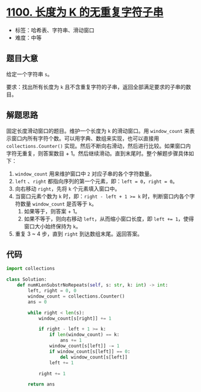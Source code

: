 # [1100. 长度为 K 的无重复字符子串](https://leetcode-cn.com/problems/find-k-length-substrings-with-no-repeated-characters/)

- 标签：哈希表、字符串、滑动窗口
- 难度：中等

## 题目大意

给定一个字符串 `s`。

要求：找出所有长度为 `k` 且不含重复字符的子串，返回全部满足要求的子串的数目。

## 解题思路

固定长度滑动窗口的题目。维护一个长度为 `k` 的滑动窗口。用 `window_count` 来表示窗口内所有字符个数。可以用字典、数组来实现，也可以直接用 `collections.Counter()` 实现。然后不断向右滑动，然后进行比较。如果窗口内字符无重复，则答案数目 + 1。然后继续滑动。直到末尾时。整个解题步骤具体如下：

1. `window_count` 用来维护窗口中 `2` 对应子串的各个字符数量。
2. `left` 、`right` 都指向序列的第一个元素，即：`left = 0`，`right = 0`。
3. 向右移动 `right`，先将 `k` 个元素填入窗口中。
4. 当窗口元素个数为 `k` 时，即：`right - left + 1 >= k` 时，判断窗口内各个字符数量 `window_count` 是否等于 `k`。
   1. 如果等于，则答案 + 1。
   2. 如果不等于，则向右移动 `left`，从而缩小窗口长度，即 `left += 1`，使得窗口大小始终保持为 `k`。
5. 重复 3 ~ 4 步，直到 `right` 到达数组末尾。返回答案。

## 代码

```Python
import collections

class Solution:
    def numKLenSubstrNoRepeats(self, s: str, k: int) -> int:
        left, right = 0, 0
        window_count = collections.Counter()
        ans = 0

        while right < len(s):
            window_count[s[right]] += 1

            if right - left + 1 >= k:
                if len(window_count) == k:
                    ans += 1
                window_count[s[left]] -= 1
                if window_count[s[left]] == 0:
                    del window_count[s[left]]
                left += 1

            right += 1

        return ans
```

